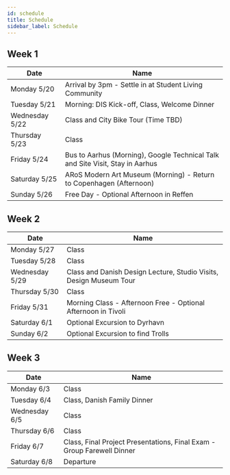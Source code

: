 ```yaml
---
id: schedule
title: Schedule
sidebar_label: Schedule
---
```


## Week 1

| Date            | Name                                                                               |
|-----------------|------------------------------------------------------------------------------------|
| Monday 5/20     | Arrival by 3pm - Settle in at Student Living Community                             |
| Tuesday 5/21    | Morning: DIS Kick-off, Class, Welcome Dinner                                       |
| Wednesday 5/22  | Class and City Bike Tour (Time TBD)                                                |
| Thursday 5/23   | Class                                                                              |
| Friday 5/24     | Bus to Aarhus (Morning), Google Technical Talk and Site Visit, Stay in Aarhus      |
| Saturday 5/25   | ARoS Modern Art Museum (Morning) - Return to Copenhagen (Afternoon)                |
| Sunday 5/26     | Free Day - Optional Afternoon in Reffen                                            |

## Week 2

| Date            | Name                                                                             |
|-----------------|----------------------------------------------------------------------------------|
| Monday 5/27     | Class                                                                            |
| Tuesday 5/28    | Class                                                                            |
| Wednesday 5/29  | Class and Danish Design Lecture, Studio Visits, Design Museum Tour               |
| Thursday 5/30   | Class                                                                            |
| Friday 5/31     | Morning Class - Afternoon Free - Optional Afternoon in Tivoli                    |
| Saturday 6/1    | Optional Excursion to Dyrhavn                                                    |
| Sunday 6/2      | Optional Excursion to find Trolls                                                |

## Week 3

| Date            | Name                                                                             |
|-----------------|----------------------------------------------------------------------------------|
| Monday 6/3      | Class                                                                            |
| Tuesday 6/4     | Class, Danish Family Dinner                                                      |
| Wednesday 6/5   | Class                                                                            |
| Thursday 6/6    | Class                                                                            |
| Friday 6/7      | Class, Final Project Presentations, Final Exam - Group Farewell Dinner           |
| Saturday 6/8    | Departure                                                                        |